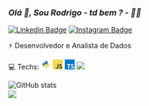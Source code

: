 ### _Olá 👋, Sou Rodrigo - td bem ? - 👨&zwj;💻_
[![Linkedin Badge](https://img.shields.io/badge/-LinkedIn-blue?style=flat-square&logo=Linkedin&logoColor=white&link=https://www.linkedin.com/in/rodrigopa-785a25168/)](https://www.linkedin.com/in/rodrigopa-785a25168/) [![Instagram Badge](https://img.shields.io/badge/-Instagram-red?style=flat-square&logo=Instagram&logoColor=white&link=https://www.instagram.com/rodriggotv/)](https://www.instagram.com/rodriggotv/)


⚡ Desenvolvedor e Analista de Dados

:computer: Techs:
<code><img height="20" src="https://raw.githubusercontent.com/github/explore/80688e429a7d4ef2fca1e82350fe8e3517d3494d/topics/python/python.png"></code>
<code><img height="20" src="https://raw.githubusercontent.com/github/explore/80688e429a7d4ef2fca1e82350fe8e3517d3494d/topics/javascript/javascript.png"></code>
<code><img height="20" src="https://raw.githubusercontent.com/github/explore/80688e429a7d4ef2fca1e82350fe8e3517d3494d/topics/typescript/typescript.png"></code>
<code><img height="20" src="https://reactnative.dev/img/header_logo.svg"></code>



![GitHub stats](https://github-readme-stats.vercel.app/api?username=rodrigo-id-pa&theme=tokyonight&show_icons=true)<br/>
<a href="https://github-readme-stats.anuraghazra1.vercel.app/api/top-langs/?username=rodrigo-id-pa">
<img align="center" src="https://github-readme-stats.anuraghazra1.vercel.app/api/top-langs/?username=rodrigo-id-pa&layout=compact&theme=tokyonight" />
</a>


